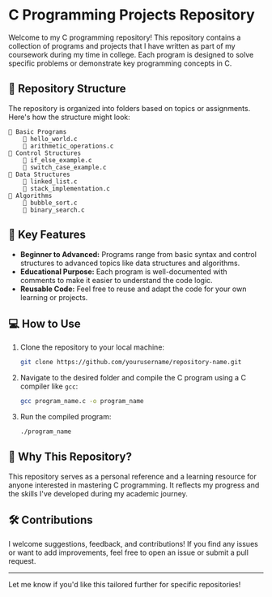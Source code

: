 # C Programming Projects Repository

Welcome to my C programming repository! This repository contains a collection of programs and projects that I have written as part of my coursework during my time in college. Each program is designed to solve specific problems or demonstrate key programming concepts in C.

## 📂 Repository Structure

The repository is organized into folders based on topics or assignments. Here's how the structure might look:

```
📁 Basic Programs
    📄 hello_world.c
    📄 arithmetic_operations.c
📁 Control Structures
    📄 if_else_example.c
    📄 switch_case_example.c
📁 Data Structures
    📄 linked_list.c
    📄 stack_implementation.c
📁 Algorithms
    📄 bubble_sort.c
    📄 binary_search.c
```

## 🔑 Key Features

- **Beginner to Advanced:** Programs range from basic syntax and control structures to advanced topics like data structures and algorithms.
- **Educational Purpose:** Each program is well-documented with comments to make it easier to understand the code logic.
- **Reusable Code:** Feel free to reuse and adapt the code for your own learning or projects.

## 💻 How to Use

1. Clone the repository to your local machine:
   ```bash
   git clone https://github.com/yourusername/repository-name.git
   ```
2. Navigate to the desired folder and compile the C program using a C compiler like `gcc`:
   ```bash
   gcc program_name.c -o program_name
   ```
3. Run the compiled program:
   ```bash
   ./program_name
   ```

## 🌟 Why This Repository?

This repository serves as a personal reference and a learning resource for anyone interested in mastering C programming. It reflects my progress and the skills I've developed during my academic journey.

## 🛠️ Contributions

I welcome suggestions, feedback, and contributions! If you find any issues or want to add improvements, feel free to open an issue or submit a pull request.

---

Let me know if you'd like this tailored further for specific repositories!
